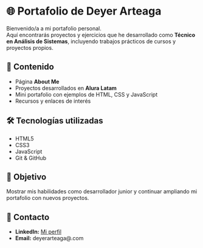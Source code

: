 # 🌐 Portafolio de Deyer Arteaga

Bienvenido/a a mi portafolio personal.  
Aquí encontrarás proyectos y ejercicios que he desarrollado como **Técnico en Análisis de Sistemas**, incluyendo trabajos prácticos de cursos y proyectos propios.

## 📌 Contenido
- Página **About Me**
- Proyectos desarrollados en **Alura Latam**
- Mini portafolio con ejemplos de HTML, CSS y JavaScript
- Recursos y enlaces de interés

## 🛠️ Tecnologías utilizadas
- HTML5
- CSS3
- JavaScript
- Git & GitHub

## 🚀 Objetivo
Mostrar mis habilidades como desarrollador junior y continuar ampliando mi portafolio con nuevos proyectos.

## 📩 Contacto
- **LinkedIn:** [Mi perfil](https://www.linkedin.com/in/deyer-arteaga-canache-051b25212/)
- **Email:** deyerarteaga@.com
